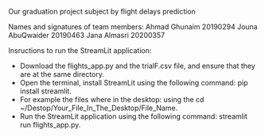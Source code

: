 Our graduation project subject by flight delays prediction

Names and signatures of team members:
Ahmad Ghunaim 20190294
Jouna AbuQwaider 20190463
Jana Almasri 20200357

Insructions to run the StreamLit application:
- Download the flights_app.py and the trialF.csv file, and ensure that they are at the same directory.
- Open the terminal, install StreamLit using the following command: pip install streamlit.
- For example the files where in the desktop: using the cd ~/Destop/Your_File_In_The_Desktop/File_Name.
- Run the StreamLit application using the following command: streamlit run flights_app.py.
